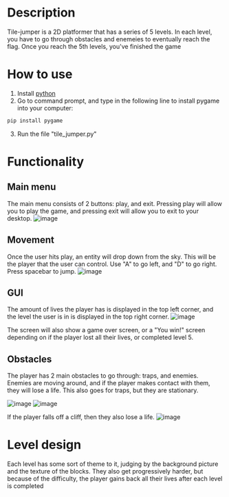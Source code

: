 # Description
Tile-jumper is a 2D platformer that has a series of 5 levels. In each level, you have to go through obstacles and enemeies to eventually reach the flag. Once you reach the 5th levels, you've finished the game

# How to use
1. Install [python](https://www.python.org/)
2. Go to command prompt, and type in the following line to install pygame into your computer:
```bash
pip install pygame
```
3. Run the file "tile_jumper.py"

# Functionality
## Main menu
The main menu consists of 2 buttons: play, and exit. Pressing play will allow you to play the game, and pressing exit will allow you to exit to your desktop.
![image](https://user-images.githubusercontent.com/77501024/211980205-5f832ca3-d06a-46d4-b667-0f1a9d2b8e5a.png)

## Movement
Once the user hits play, an entity will drop down from the sky. This will be the player that the user can control. Use "A" to go left, and "D" to go right. Press spacebar to jump.
![image](https://user-images.githubusercontent.com/77501024/211980746-1958af02-46b7-492a-b2f1-5621b5c28cb5.png)

## GUI
The amount of lives the player has is displayed in the top left corner, and the level the user is in is displayed in the top right corner.
![image](https://user-images.githubusercontent.com/77501024/211981152-0a74c9b0-8788-498d-b525-459ab14d59fa.png)

The screen will also show a game over screen, or a "You win!" screen depending on if the player lost all their lives, or completed level 5.

## Obstacles
The player has 2 main obstacles to go through: traps, and enemies. Enemies are moving around, and if the player makes contact with them, they will lose a life. This also goes for traps, but they are stationary.



![image](https://user-images.githubusercontent.com/77501024/211981382-1416d779-a1ae-41f0-9971-2beebb427432.png)
![image](https://user-images.githubusercontent.com/77501024/211981436-dbdde775-e086-4ab1-84c2-5257fa21f595.png)

If the player falls off a cliff, then they also lose a life.
![image](https://user-images.githubusercontent.com/77501024/211981538-8b9199c5-ff11-47ec-8482-b3ea9625072e.png)

# Level design
Each level has some sort of theme to it, judging by the background picture and the texture of the blocks. They also get progressively harder, but because of the difficulty, the player gains back all their lives after each level is completed

